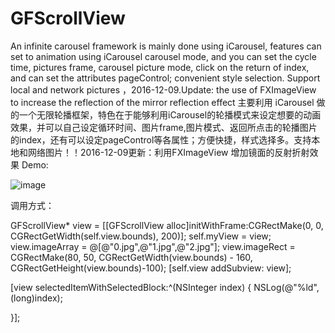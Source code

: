 # GFScrollView
An infinite carousel framework is mainly done using iCarousel, features can set to animation using iCarousel carousel mode, and you can set the cycle time, pictures frame, carousel picture mode, click on the return of index, and can set the attributes pageControl; convenient style selection. Support local and network pictures ，2016-12-09.Update: the use of FXImageView to increase the reflection of the mirror reflection effect 主要利用 iCarousel 做的一个无限轮播框架，特色在于能够利用iCarousel的轮播模式来设定想要的动画效果，并可以自己设定循环时间、图片frame,图片模式、返回所点击的轮播图片的index，还有可以设定pageControl等各属性；方便快捷，样式选择多。支持本地和网络图片！！2016-12-09更新：利用FXImageView 增加镜面的反射折射效果
Demo:


 ![image](https://github.com/jitalin/GFScrollView/blob/master/GFScrollView/GFScrollView/GFScrollViewDemo.gif)


调用方式：

GFScrollView* view     = [[GFScrollView alloc]initWithFrame:CGRectMake(0, 0, CGRectGetWidth(self.view.bounds), 200)];
self.myView = view;
view.imageArray        = @[@"0.jpg",@"1.jpg",@"2.jpg"];
view.imageRect = CGRectMake(80, 50, CGRectGetWidth(view.bounds) - 160, CGRectGetHeight(view.bounds)-100);
[self.view addSubview: view];

[view selectedItemWithSelectedBlock:^(NSInteger index) {
    NSLog(@"%ld",(long)index);

}];
